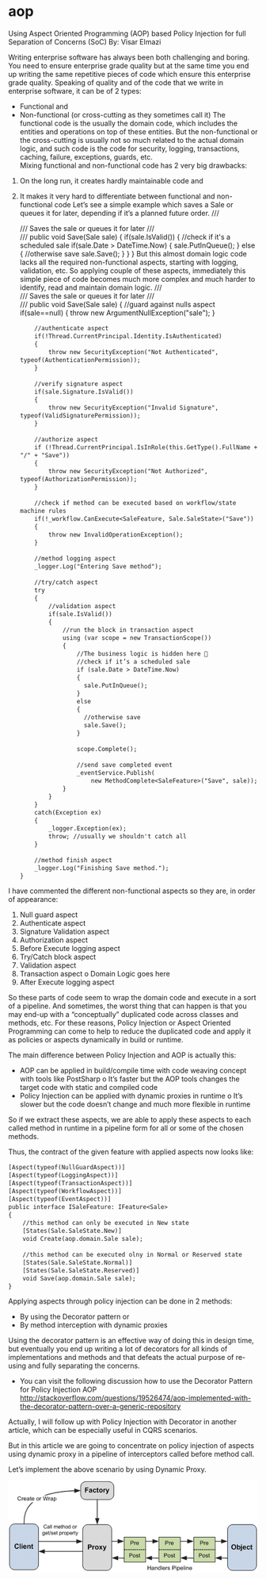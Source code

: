 # aop

Using Aspect Oriented Programming (AOP) based Policy Injection for full Separation of Concerns (SoC)
By: Visar Elmazi

Writing enterprise software has always been both challenging and boring.  You need to ensure enterprise grade quality but at the same time you end up writing the same repetitive pieces of code which ensure this enterprise grade quality.
Speaking of quality and of the code that we write in enterprise software, it can be of 2 types:
-	Functional and
-	Non-functional (or cross-cutting as they sometimes call it)
The functional code is the usually the domain code, which includes the entities and operations on top of these entities. But the non-functional or the cross-cutting is usually not so much related to the actual domain logic, and such code is the code for security, logging, transactions, caching, failure, exceptions,  guards, etc.  
Mixing functional and non-functional code has 2 very big drawbacks:
1.	On the long run, it creates hardly maintainable code and
2.	It makes it very hard to differentiate between functional and non-functional code
Let’s see a simple example which saves a Sale or queues it for later, depending if it’s a planned future order.
        /// <summary>
        /// Saves the sale or queues it for later
        /// </summary>
        /// <param name="sale"></param>
        public void Save(Sale sale)
        {
            if(sale.IsValid())
            {
                //check if it's a scheduled sale
                if(sale.Date > DateTime.Now)
                {
                    sale.PutInQueue();
                }
                else
                {
                    //otherwise save
                    sale.Save();
                }
            }
        }
But this almost domain logic code lacks all the required non-functional aspects, starting with logging, validation, etc. So applying couple of these aspects, immediately this simple piece of code becomes much more complex and much harder to identify, read and maintain domain logic.
/// <summary>
        /// Saves the sale or queues it for later
        /// </summary>
        /// <param name="sale"></param>
        public void Save(Sale sale)
        {
            //guard against nulls aspect
            if(sale==null)
            {
                throw new ArgumentNullException("sale");
            }

            //authenticate aspect
            if(!Thread.CurrentPrincipal.Identity.IsAuthenticated)
            {
                throw new SecurityException("Not Authenticated", typeof(AuthenticationPermission));
            }

            //verify signature aspect
            if(sale.Signature.IsValid())
            {
                throw new SecurityException("Invalid Signature", typeof(ValidSignaturePermission));
            }

            //authorize aspect
            if (!Thread.CurrentPrincipal.IsInRole(this.GetType().FullName + "/" + "Save"))
            {
                throw new SecurityException("Not Authorized", typeof(AuthorizationPermission));
            }
			
			//check if method can be executed based on workflow/state machine rules
            if(!_workflow.CanExecute<SaleFeature, Sale.SaleState>("Save"))
            {
                throw new InvalidOperationException();
            }

            //method logging aspect
            _logger.Log("Entering Save method");

            //try/catch aspect 
            try
            {
                //validation aspect
                if(sale.IsValid())
                {
                    //run the block in transaction aspect
                    using (var scope = new TransactionScope())
                    {
                        //The business logic is hidden here 
                        //check if it’s a scheduled sale
                        if (sale.Date > DateTime.Now)
                        {
                          sale.PutInQueue();
                        }
                        else
                        {
                          //otherwise save
                          sale.Save();
                        }

                        scope.Complete();
						
						//send save completed event
                        _eventService.Publish(
							new MethodComplete<SaleFeature>("Save", sale));
                    }
                }
            }
            catch(Exception ex)
            {
                _logger.Exception(ex);
                throw; //usually we shouldn't catch all
            }

            //method finish aspect
            _logger.Log("Finishing Save method.");
        }

I have commented the different non-functional aspects so they are, in order of appearance:
1.	Null guard aspect
2.	Authenticate aspect
3.	Signature Validation aspect
4.	Authorization aspect
5.	Before Execute logging aspect
6.	Try/Catch block aspect
7.	Validation aspect
8.	Transaction aspect
o	Domain Logic goes here
9.	After Execute logging aspect

So these parts of code seem to wrap the domain code and execute in a sort of a pipeline. 
And sometimes, the worst thing that can happen is that you may end-up with a “conceptually” duplicated code across classes and methods, etc. 
For these reasons, Policy Injection or Aspect Oriented Programming can come to help to reduce the duplicated code and apply it as policies or aspects dynamically in build or runtime. 
 
 The main difference between Policy Injection and AOP is actually this:
-	AOP can be applied in build/compile time with code weaving concept with tools like PostSharp
o	It’s faster but the AOP tools changes the target code with static and compiled code
-	Policy Injection can be applied with dynamic proxies  in runtime
o	It’s slower but the code doesn’t change and much more flexible in runtime

So if we extract these aspects, we are able to apply these aspects to each called method in runtime in a pipeline form for all or some of the chosen methods. 


Thus, the contract of the given feature with applied aspects now looks like:
    
	[Aspect(typeof(NullGuardAspect))]
    [Aspect(typeof(LoggingAspect))]
    [Aspect(typeof(TransactionAspect))]
    [Aspect(typeof(WorkflowAspect))]
    [Aspect(typeof(EventAspect))]
    public interface ISaleFeature: IFeature<Sale>
    {
		//this method can only be executed in New state
        [States(Sale.SaleState.New)]
        void Create(aop.domain.Sale sale);

		//this method can be executed olny in Normal or Reserved state
        [States(Sale.SaleState.Normal)]
        [States(Sale.SaleState.Reserved)]
        void Save(aop.domain.Sale sale);
    }


Applying aspects through policy injection can be done in 2 methods:
-	By using the Decorator pattern or
-	By method interception with dynamic proxies

Using the decorator pattern is an effective way of doing this in design time, but eventually you end up writing a lot of decorators for all kinds of implementations and methods and that defeats the actual purpose of re-using and fully separating the concerns.
* You can visit the following discussion how to use the Decorator Pattern for Policy Injection AOP 
http://stackoverflow.com/questions/19526474/aop-implemented-with-the-decorator-pattern-over-a-generic-repository

Actually, I will follow up with Policy Injection with Decorator in another article, which can be especially useful in CQRS scenarios.

But in this article we are going to concentrate on policy injection of aspects using dynamic proxy in a pipeline of interceptors called before method call.

Let’s implement the above scenario by using Dynamic Proxy.

![alt tag](aop.png)